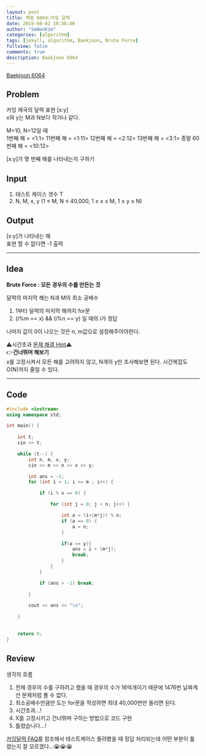 ```yaml
---
layout: post
title: 백준 6064:카잉 달력
date: 2019-08-02 10:56:00
author: "SeWonKim"
categories: [algorithm]
tags: [jekyll, algorithm, Baekjoon, Brute Force]
fullview: false
comments: true
description: Baekjoon 6064
---
```


[Baekjoon 6064](https://www.acmicpc.net/problem/6064)         


## Problem
  카잉 제국의 달력 표현 [x:y]     
  x와 y는 M과 N보다 작거나 같다.

  M=10, N=12일 때    
  1번째 해 = <1:1>
  11번째 해 = <1:11>
  12번째 해 = <2:12>
  13번째 해 = <3:1>
  종말 60번째 해 = <10:12>

  [x:y]가 몇 번째 해를 나타내는지 구하기

## Input
  1. 테스트 케이스 갯수 T
  2. N, M, x, y  (1 ≤ M, N ≤ 40,000, 1 ≤ x ≤ M, 1 ≤ y ≤ N) 


## Output
  [x:y]가 나타내는 해     
  표현 할 수 없다면 -1 출력


------



## Idea
  **Brute Force : 모든 경우의 수를 만든는 것**

  달력의 마지막 해는 N과 M의 최소 공배수    
  1. 1부터 달력의 마지막 해까지 for문
  2. (i%m == x) && (i%n == y) 일 때의 i가 정답
  
  나머지 값이 0이 나오는 것은 n, m값으로 설정해주어야한다.     
  

  ⚠시간초과 [문제 해결 Hint](https://www.acmicpc.net/board/view/38786)⚠    
  👉**건너뛰며 해보기**     
  x를 고정시켜서 모든 해를 고려하지 않고, N개의 y만 조사해보면 된다. 시간복잡도 O(N)까지 줄일 수 있다.
  




------



## Code
```cpp
#include <iostream>
using namespace std;

int main() {
	
	int t;
	cin >> t;

	while (t--) {
		int n, m, x, y;
		cin >> m >> n >> x >> y;

		int ans = -1;
		for (int i = 1; i <= m ; i++) {

			if (i % x == 0) {

				for (int j = 0; j < n; j++) {

					int a = (i+(m*j)) % n;
					if (a == 0) {
						a = n;
					}

					if(a == y){
						ans = i + (m*j);
						break;
					}
				}
			}

			if (ans > -1) break;
		
		}

		cout << ans << "\n";

	}
	
	
	return 0;
}
```





## Review
  생각의 흐름
  1. 전체 경우의 수를 구하려고 했을 때 경우의 수가 16억개이기 때문에 1476번 날짜계산 문제처럼 풀 수 없다.
  2. 최소공배수만큼만 도는 for문을 작성하면 최대 40,000번만 돌리면 된다.
  3. 시간초과...!
  4. X를 고정시키고 건너뛰며 구하는 방법으로 코드 구현
  5. 틀렸습니다...!
  
  [카잉달력 FAQ](https://www.acmicpc.net/board/view/21503)를 참조해서 테스트케이스 돌려봤을 때 정답 처리되는데 어떤 부분이 틀렸는지 잘 모르겠다...😭😭😭    
  